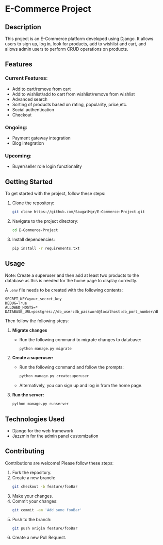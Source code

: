 # E-Commerce Project

## Description
This project is an E-Commerce platform developed using Django. It allows users to sign up, log in, look for products, add to wishlist and cart, and allows admin users to perform CRUD operations on products.

## Features

### Current Features:
- Add to cart/remove from cart
- Add to wishlist/add to cart from wishlist/remove from wishlist
- Advanced search
- Sorting of products based on rating, popularity, price,etc.
- Social authentication
- Checkout

### Ongoing:
- Payment gateway integration
- Blog integration

### Upcoming:
- Buyer/seller role login functionality

## Getting Started

To get started with the project, follow these steps:

1. Clone the repository:
    ```bash
    git clone https://github.com/SaugatMgr/E-Commerce-Project.git
    ```
2. Navigate to the project directory:
    ```bash
    cd E-Commerce-Project
    ```
3. Install dependencies:
    ```bash
    pip install -r requirements.txt
    ```

## Usage
Note: Create a superuser and then add at least two products to the database as this is needed for the home page to display correctly.

A `.env` file needs to be created with the following contents:
```env
SECRET_KEY=your_secret_key
DEBUG=True
ALLOWED_HOSTS=*
DATABASE_URL=postgres://db_user:db_password@localhost:db_port_number/db_name
```

Then follow the following steps:
1. **Migrate changes**
   - Run the following command to migrate changes to database:
      ```bash
      python manage.py migrate
      ```
2. **Create a superuser:**
    - Run the following command and follow the prompts:
        ```bash
        python manage.py createsuperuser
        ```
    - Alternatively, you can sign up and log in from the home page.

3. **Run the server:**
    ```bash
    python manage.py runserver
    ```

## Technologies Used

- Django for the web framework
- Jazzmin for the admin panel customization

## Contributing

Contributions are welcome! Please follow these steps:

1. Fork the repository.
2. Create a new branch:
    ```bash
    git checkout -b feature/fooBar
    ```
3. Make your changes.
4. Commit your changes:
    ```bash
    git commit -am 'Add some fooBar'
    ```
5. Push to the branch:
    ```bash
    git push origin feature/fooBar
    ```
6. Create a new Pull Request.
